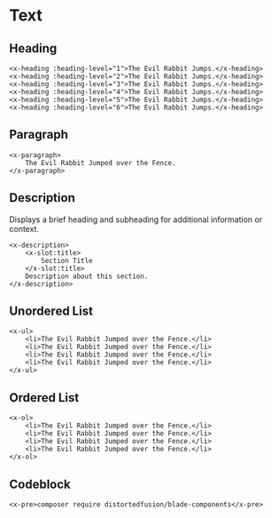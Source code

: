# Text

## Heading

```blade-component
<x-heading :heading-level="1">The Evil Rabbit Jumps.</x-heading>
<x-heading :heading-level="2">The Evil Rabbit Jumps.</x-heading>
<x-heading :heading-level="3">The Evil Rabbit Jumps.</x-heading>
<x-heading :heading-level="4">The Evil Rabbit Jumps.</x-heading>
<x-heading :heading-level="5">The Evil Rabbit Jumps.</x-heading>
<x-heading :heading-level="6">The Evil Rabbit Jumps.</x-heading>
```

## Paragraph

```blade-component
<x-paragraph>
    The Evil Rabbit Jumped over the Fence.
</x-paragraph>
```

## Description

Displays a brief heading and subheading for additional information or context.

```blade-component
<x-description>
    <x-slot:title>
        Section Title
    </x-slot:title>
    Description about this section.
</x-description>
```

## Unordered List

```blade-component
<x-ul>
    <li>The Evil Rabbit Jumped over the Fence.</li>
    <li>The Evil Rabbit Jumped over the Fence.</li>
    <li>The Evil Rabbit Jumped over the Fence.</li>
    <li>The Evil Rabbit Jumped over the Fence.</li>
</x-ul>
```

## Ordered List

```blade-component
<x-ol>
    <li>The Evil Rabbit Jumped over the Fence.</li>
    <li>The Evil Rabbit Jumped over the Fence.</li>
    <li>The Evil Rabbit Jumped over the Fence.</li>
    <li>The Evil Rabbit Jumped over the Fence.</li>
</x-ol>
```

## Codeblock

```blade-component
<x-pre>composer require distortedfusion/blade-components</x-pre>
```
